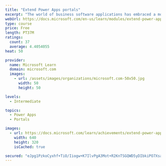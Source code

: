 ```yaml
---
title: "Extend Power Apps portals"
excerpt: "The world of business software applications has embraced a movement toward building apps that use low-code/no-code methods. This movement is one of the pillars of Microsoft Power Platform, including Power Apps portals. However, many projects often include functionality or features that can only be addressed with advanced software development techniques. This module explains how to extend portal functionality by using software development and how to use application lifecycle management (ALM) techniques to deploy portals."
webUrl: https://docs.microsoft.com/en-us/learn/modules/extend-power-app-portals/
type: course
price: Free
length: PT37M
ratings:
  count: 37
  average: 4.4054055
heat: 50

provider:
  name: Microsoft Learn
  domain: microsoft.com
  images:
    - url: /assets/images/organizations/microsoft.com-50x50.jpg
      width: 50
      height: 50

levels:
  - Intermediate

topics:
  - Power Apps
  - Portals

images:
  - url: https://docs.microsoft.com/learn/achievements/extend-power-app-portals-social.png
    width: 640
    height: 320
    isCached: true

secured: "eJpg1PzkoCyxhf+TiO/Iiogw+K7IlvPgA3Mot+R2KnTSGQWD5yDIbkiPO7XsaOwMlsajUmubdUjBi8BhuzYMjRUSGbtoi4al7U9WUPWbq2jvXhvee/ewguP38PUl7wqmEE5NRX13WjMDWPHZ+JF6aZqCrBTy/t97vRkKL/IavyW7PqWLdOctw2aDXTj1AklRByQgkQeWEGWKZLIcE+0gsWJX6r39QOAEB7Ft4UseWIxtd5hmcSJkUkK8yGagMoHpUl4DPPSpykG8YqxcW+2MS4xwr1rDut72wAN1z/gV9ba9cwY8mftBMsQY61Un2qioTLnHFJ0ikIwHMr6rmZExzvv0INnTXwEg3EAYaOYh1qrp+EBp4anGkiBqmZ0qxB+PIIdTKx6BbrtW9Bbn0tJQeU6STQM0hW7C7YyXvUGAKkg=;KxosiZOcqlYNcEnBxQw/Xg=="
---
```


